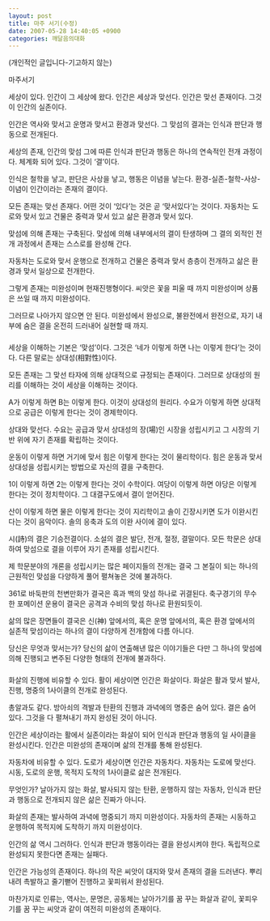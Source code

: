 ```yaml
---
layout: post
title: 마주 서기(수정)
date: 2007-05-28 14:40:05 +0900
categories: 깨달음의대화
---
```

(개인적인 글입니다-기고하지 않는)
  

  

  
마주서기
  

  
세상이 있다. 인간이 그 세상에 왔다. 인간은 세상과 맞선다. 인간은 맞선 존재이다. 그것이 인간의 실존이다.
  

  
인간은 역사와 맞서고 운명과 맞서고 환경과 맞선다. 그 맞섬의 결과는 인식과 판단과 행동으로 전개된다.
  

  
세상의 존재, 인간의 맞섬 그에 따른 인식과 판단과 행동은 하나의 연속적인 전개 과정이다. 체계화 되어 있다. 그것이 ‘결’이다.
  

  
인식은 철학을 낳고, 판단은 사상을 낳고, 행동은 이념을 낳는다. 환경-실존-철학-사상-이념이 인간이라는 존재의 결이다.
  

  
모든 존재는 맞선 존재다. 어떤 것이 ‘있다’는 것은 곧 ‘맞서있다’는 것이다. 자동차는 도로와 맞서 있고 건물은 중력과 맞서 있고 삶은 환경과 맞서 있다.
  

  
맞섬에 의해 존재는 구축된다. 맞섬에 의해 내부에서의 결이 탄생하며 그 결의 외적인 전개 과정에서 존재는 스스로를 완성해 간다.
  

  
자동차는 도로와 맞서 운행으로 전개하고 건물은 중력과 맞서 층층이 전개하고 삶은 환경과 맞서 일상으로 전개한다.
  

  
그렇게 존재는 미완성이며 현재진행형이다. 씨앗은 꽃을 피울 때 까지 미완성이며 상품은 쓰일 때 까지 미완성이다. 
  

  
그러므로 나아가지 않으면 안 된다. 미완성에서 완성으로, 불완전에서 완전으로, 자기 내부에 숨은 결을 온전히 드러내어 실현할 때 까지. 
  

  
###
  

  
세상을 이해하는 기본은 ‘맞섬’이다. 그것은 ‘네가 이렇게 하면 나는 이렇게 한다’는 것이다. 다른 말로는 상대성(相對性)이다.
  

  
모든 존재는 그 맞선 타자에 의해 상대적으로 규정되는 존재이다. 그러므로 상대성의 원리를 이해하는 것이 세상을 이해하는 것이다. 
  

  
A가 이렇게 하면 B는 이렇게 한다. 이것이 상대성의 원리다. 수요가 이렇게 하면 상대적으로 공급은 이렇게 한다는 것이 경제학이다. 
  

  
상대와 맞선다. 수요는 공급과 맞서 상대성의 장(場)인 시장을 성립시키고 그 시장의 기반 위에 자기 존재를 확립하는 것이다.
  

  
운동이 이렇게 하면 거기에 맞서 힘은 이렇게 한다는 것이 물리학이다. 힘은 운동과 맞서 상대성을 성립시키는 방법으로 자신의 결을 구축한다.
  

  
1이 이렇게 하면 2는 이렇게 한다는 것이 수학이다. 여당이 이렇게 하면 야당은 이렇게 한다는 것이 정치학이다. 그 대결구도에서 결이 얻어진다. 
  

  
산이 이렇게 하면 물은 이렇게 한다는 것이 지리학이고 솔이 긴장시키면 도가 이완시킨다는 것이 음악이다. 솔의 응축과 도의 이완 사이에 결이 있다. 
  

  
시(詩)의 결은 기승전결이다. 소설의 결은 발단, 전개, 절정, 결말이다. 모든 학문은 상대하여 맞섬으로 결을 이루어 자기 존재를 성립시킨다.
  

  
제 학문분야의 개론을 성립시키는 많은 페이지들의 전개는 결국 그 본질이 되는 하나의 근원적인 맞섬을 다양하게 풀어 펼쳐놓은 것에 불과하다.
  

  
361로 바둑판의 천변만화가 결국은 흑과 백의 맞섬 하나로 귀결된다. 축구경기의 무수한 포메이션 운용이 결국은 공격과 수비의 맞섬 하나로 환원되듯이. 
  

  
삶의 많은 장면들이 결국은 신(神) 앞에서의, 혹은 운명 앞에서의, 혹은 환경 앞에서의 실존적 맞섬이라는 하나의 결이 다양하게 전개함에 다름 아니다.
  

  
당신은 무엇과 맞서는가? 당신의 삶이 연출해낸 많은 이야기들은 다만 그 하나의 맞섬에 의해 진행되고 변주된 다양한 형태의 전개에 불과하다.
  

  
###
  

  
화살의 진행에 비유할 수 있다. 활이 세상이면 인간은 화살이다. 화살은 활과 맞서 발사, 진행, 명중의 1사이클의 전개로 완성된다. 
  

  
총알과도 같다. 방아쇠의 격발과 탄환의 진행과 과녁에의 명중은 숨어 있다. 결은 숨어 있다. 그것을 다 펼쳐내기 까지 완성된 것이 아니다. 
  

  
인간은 세상이라는 활에서 실존이라는 화살이 되어 인식과 판단과 행동의 일 사이클을 완성시킨다. 인간은 미완성의 존재이며 삶의 전개를 통해 완성된다. 
  

  
자동차에 비유할 수 있다. 도로가 세상이면 인간은 자동차다. 자동차는 도로에 맞선다. 시동, 도로의 운행, 목적지 도착의 1사이클로 삶은 전개된다.
  

  
무엇인가? 날아가지 않는 화살, 발사되지 않는 탄환, 운행하지 않는 자동차, 인식과 판단과 행동으로 전개되지 않은 삶은 진짜가 아니다. 
  

  
화살의 존재는 발사하여 과녁에 명중되기 까지 미완성이다. 자동차의 존재는 시동하고 운행하여 목적지에 도착하기 까지 미완성이다. 
  

  
인간의 삶 역시 그러하다. 인식과 판단과 행동이라는 결을 완성시켜야 한다. 독립적으로 완성되지 못한다면 존재는 실패다.
  

  
인간은 가능성의 존재이다. 하나의 작은 씨앗이 대지와 맞서 존재의 결을 드러낸다. 뿌리내려 촉발하고 줄기뻗어 진행하고 꽃피워서 완성된다. 
  

  
마찬가지로 인류는, 역사는, 문명은, 공동체는 날아가기를 꿈 꾸는 화살과 같이, 꽃피우기를 꿈 꾸는 씨앗과 같이 여전히 미완성의 존재이다.